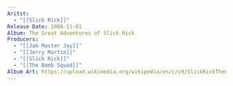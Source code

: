 ```yaml
---
Aritst:
  - "[[Slick Rick]]"
Release Date: 1988-11-01
Album: The Great Adventures of Slick Rick
Producers:
  - "[[Jam Master Jay]]"
  - "[[Jerry Martin]]"
  - "[[Slick Rick]]"
  - "[[The Bomb Squad]]"
Album Art: https://upload.wikimedia.org/wikipedia/en/c/c9/SlickRickTheGreatAdventuresofSlickRick.jpg
---
```

